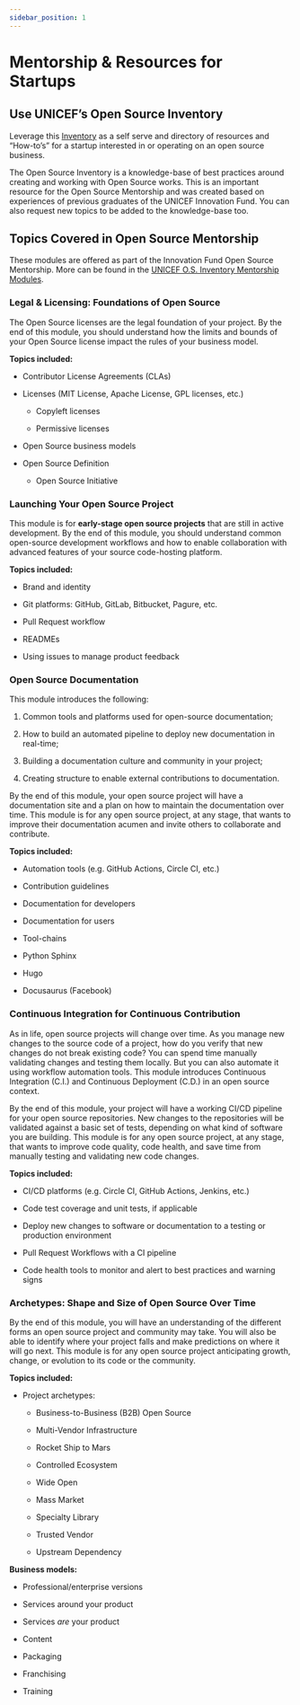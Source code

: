 ```yaml
---
sidebar_position: 1
---
```


# Mentorship & Resources for Startups

## Use UNICEF’s Open Source Inventory

Leverage this [Inventory](https://unicef.github.io/inventory/meta/mentorship/onboarding/) as a self serve and directory of resources and “How-to’s” for a startup interested in or operating on an open source business.

The Open Source Inventory is a knowledge-base of best practices around creating and working with Open Source works. This is an important resource for the Open Source Mentorship and was created based on experiences of previous graduates of the UNICEF Innovation Fund. You can also request new topics to be added to the knowledge-base too.

## Topics Covered in Open Source Mentorship
These modules are offered as part of the Innovation Fund Open Source Mentorship.  More can be found in the [UNICEF O.S. Inventory Mentorship Modules](https://unicef.github.io/inventory/meta/mentorship/modules/).

### Legal & Licensing: Foundations of Open Source
The Open Source licenses are the legal foundation of your project. By the end of this module, you should understand how the limits and bounds of your Open Source license impact the rules of your business model.

**Topics included:**
* Contributor License Agreements (CLAs)

* Licenses (MIT License, Apache License, GPL licenses, etc.)

  * Copyleft licenses

  * Permissive licenses

* Open Source business models

* Open Source Definition

  * Open Source Initiative

### Launching Your Open Source Project
This module is for **early-stage open source projects** that are still in active development. By the end of this module, you should understand common open-source development workflows and how to enable collaboration with advanced features of your source code-hosting platform.

**Topics included:**
* Brand and identity

* Git platforms: GitHub, GitLab, Bitbucket, Pagure, etc.

* Pull Request workflow

* READMEs

* Using issues to manage product feedback

### Open Source Documentation
This module introduces the following:

1. Common tools and platforms used for open-source documentation;

2. How to build an automated pipeline to deploy new documentation in real-time;

3. Building a documentation culture and community in your project;

4. Creating structure to enable external contributions to documentation.

By the end of this module, your open source project will have a documentation site and a plan on how to maintain the documentation over time. This module is for any open source project, at any stage, that wants to improve their documentation acumen and invite others to collaborate and contribute.

**Topics included:**

* Automation tools (e.g. GitHub Actions, Circle CI, etc.)

* Contribution guidelines

* Documentation for developers

* Documentation for users

* Tool-chains

* Python Sphinx

* Hugo

* Docusaurus (Facebook)

### Continuous Integration for Continuous Contribution
As in life, open source projects will change over time. As you manage new changes to the source code of a project, how do you verify that new changes do not break existing code? You can spend time manually validating changes and testing them locally. But you can also automate it using workflow automation tools. This module introduces Continuous Integration (C.I.) and Continuous Deployment (C.D.) in an open source context.

By the end of this module, your project will have a working CI/CD pipeline for your open source repositories. New changes to the repositories will be validated against a basic set of tests, depending on what kind of software you are building. This module is for any open source project, at any stage, that wants to improve code quality, code health, and save time from manually testing and validating new code changes.

**Topics included:**

* CI/CD platforms (e.g. Circle CI, GitHub Actions, Jenkins, etc.)

* Code test coverage and unit tests, if applicable

* Deploy new changes to software or documentation to a testing or production environment

* Pull Request Workflows with a CI pipeline

* Code health tools to monitor and alert to best practices and warning signs

### Archetypes: Shape and Size of Open Source Over Time
 By the end of this module, you will have an understanding of the different forms an open source project and community may take. You will also be able to identify where your project falls and make predictions on where it will go next. This module is for any open source project anticipating growth, change, or evolution to its code or the community.

**Topics included:**

* Project archetypes:

  * Business-to-Business (B2B) Open Source

  * Multi-Vendor Infrastructure

  * Rocket Ship to Mars

  * Controlled Ecosystem

  * Wide Open

  * Mass Market

  * Specialty Library

  * Trusted Vendor

  * Upstream Dependency

**Business models:**

* Professional/enterprise versions

* Services around your product

* Services *are* your product

* Content

* Packaging

* Franchising

* Training